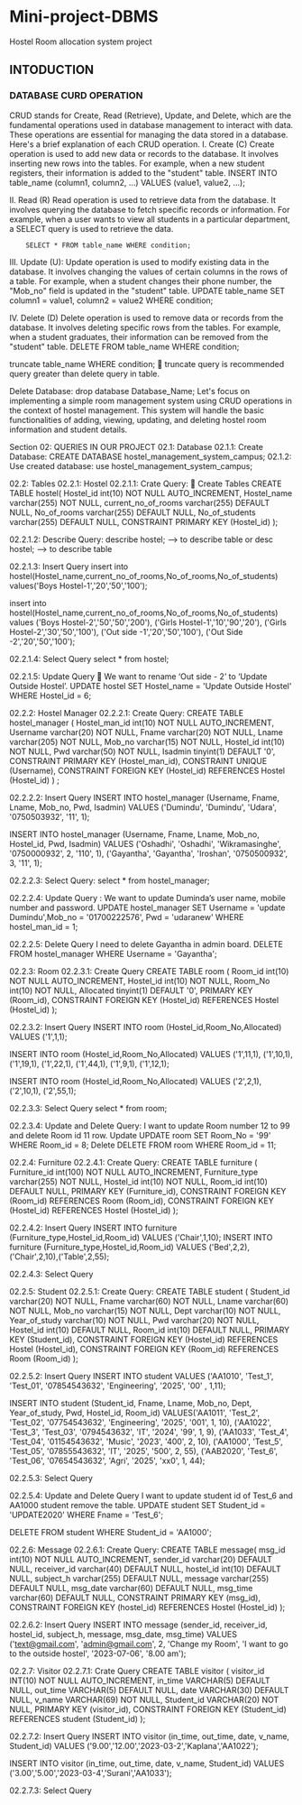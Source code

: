 # Mini-project-DBMS
Hostel Room allocation system project

## INTODUCTION 
### DATABASE CURD OPERATION 
CRUD stands for Create, Read (Retrieve), Update, and Delete, which are the fundamental operations used in database management to interact with data. These operations are essential for managing the data stored in a database. Here's a brief explanation of each CRUD operation.
I.	Create (C)
Create operation is used to add new data or records to the database. It involves inserting new rows into the tables. For example, when a new student registers, their information is added to the "student" table.
INSERT INTO table_name (column1, column2, ...) VALUES (value1, value2, ...);

II.	Read (R)
Read operation is used to retrieve data from the database. It involves querying the database to fetch specific records or information. 
For example, when a user wants to view all students in a particular department, a SELECT query is used to retrieve the data.

        SELECT * FROM table_name WHERE condition;

III.	Update (U):
Update operation is used to modify existing data in the database. It involves changing the values of certain columns in the rows of a table. 
For example, when a student changes their phone number, the "Mob_no" field is updated in the "student" table.
UPDATE table_name SET column1 = value1, column2 = value2 WHERE condition;

IV.	Delete (D)
Delete operation is used to remove data or records from the database. It involves deleting specific rows from the tables. 
For example, when a student graduates, their information can be removed from the "student" table.
DELETE FROM table_name WHERE condition;

truncate table_name WHERE condition;
	truncate query is recommended query greater than delete query in table. 

Delete Database: 
drop database Database_Name;
Let's focus on implementing a simple room management system using CRUD operations in the context of hostel management. This system will handle the basic functionalities of adding, viewing, updating, and deleting hostel room information and student details.

Section 02: QUERIES IN OUR PROJECT 
02.1: Database
02.1.1: Create Database:
CREATE DATABASE hostel_management_system_campus;
02.1.2: Use created database:
use hostel_management_system_campus;

02.2: Tables 
02.2.1: Hostel
02.2.1.1: Crate Query:
	Create Tables
CREATE TABLE hostel(
    Hostel_id int(10) NOT NULL AUTO_INCREMENT,
    Hostel_name varchar(255) NOT NULL,
    current_no_of_rooms varchar(255) DEFAULT NULL,
    No_of_rooms varchar(255) DEFAULT NULL,
    No_of_students varchar(255) DEFAULT NULL,
    CONSTRAINT PRIMARY KEY (Hostel_id)
);

02.2.1.2: Describe Query: 
describe hostel; --> to describe table
or
desc hostel; --> to describe table

 

02.2.1.3: Insert Query 
insert into hostel(Hostel_name,current_no_of_rooms,No_of_rooms,No_of_students) 
values('Boys Hostel-1','20','50','100');

insert into hostel(Hostel_name,current_no_of_rooms,No_of_rooms,No_of_students) values
('Boys Hostel-2','50','50','200'),
('Girls Hostel-1','10','90','20'),
('Girls Hostel-2','30','50','100'),
('Out side -1','20','50','100'),
('Out Side -2','20','50','100');

02.2.1.4: Select Query 
select * from hostel;

 




02.2.1.5: Update Query 
	We want to rename ‘Out side - 2’ to ‘Update Outside Hostel’.
UPDATE hostel SET Hostel_name = 'Update Outside Hostel' WHERE Hostel_id = 6;

 

02.2.2: Hostel Manager
02.2.2.1: Create Query:
CREATE TABLE hostel_manager (
    Hostel_man_id int(10) NOT NULL AUTO_INCREMENT,
    Username varchar(20) NOT NULL,
    Fname varchar(20) NOT NULL,
    Lname varchar(205) NOT NULL,
    Mob_no varchar(15) NOT NULL,
    Hostel_id int(10) NOT NULL,
    Pwd varchar(50) NOT NULL,
    Isadmin tinyint(1) DEFAULT '0',
    CONSTRAINT PRIMARY KEY (Hostel_man_id),
    CONSTRAINT UNIQUE (Username),
    CONSTRAINT FOREIGN KEY (Hostel_id) REFERENCES Hostel (Hostel_id)
) ;

 
02.2.2.2: Insert Query 
INSERT INTO hostel_manager (Username, Fname, Lname, Mob_no, Pwd, Isadmin)
VALUES ('Dumindu', 'Dumindu', 'Udara', '0750503932', '11', 1);

INSERT INTO hostel_manager (Username, Fname, Lname, Mob_no, Hostel_id, Pwd, Isadmin)
VALUES ('Oshadhi', 'Oshadhi', 'Wikramasinghe', '0750000932', 2, '110', 1),
       ('Gayantha', 'Gayantha', 'Iroshan', '0750500932', 3, '11', 1);


02.2.2.3: Select Query:
select * from hostel_manager;

 
02.2.2.4: Update Query :
We want to update Duminda’s user name, mobile number and password.
UPDATE hostel_manager SET Username = 'update Dumindu',Mob_no = '01700222576', Pwd = 'udaranew' WHERE hostel_man_id = 1; 







02.2.2.5: Delete Query 
I need to delete Gayantha in admin board.
DELETE FROM hostel_manager WHERE Username = 'Gayantha';


02.2.3: Room
02.2.3.1: Create Query 
CREATE TABLE room (
    Room_id int(10) NOT NULL AUTO_INCREMENT,
    Hostel_id int(10) NOT NULL,
    Room_No int(10) NOT NULL,
    Allocated tinyint(1) DEFAULT '0',
    PRIMARY KEY (Room_id),
    CONSTRAINT FOREIGN KEY (Hostel_id) REFERENCES Hostel (Hostel_id)
);








02.2.3.2: Insert Query 
INSERT INTO room (Hostel_id,Room_No,Allocated) VALUES ('1',1,1);

INSERT INTO room (Hostel_id,Room_No,Allocated) VALUES ('1',11,1), 
('1',10,1), ('1',19,1), ('1',22,1), ('1',44,1), ('1',9,1), ('1',12,1);

INSERT INTO room (Hostel_id,Room_No,Allocated) VALUES ('2',2,1), ('2',10,1), ('2',55,1);

02.2.3.3: Select Query 
select * from room;

 
02.2.3.4: Update and Delete Query:
I want to update Room number 12 to 99 and delete Room id 11 row. 
Update 
UPDATE room SET Room_No = '99' WHERE Room_id = 8;
Delete 
DELETE FROM room WHERE Room_id = 11;

 


02.2.4: Furniture 
02.2.4.1: Create Query:
CREATE TABLE furniture (
  Furniture_id int(100) NOT NULL AUTO_INCREMENT,
      Furniture_type varchar(255) NOT NULL,
      Hostel_id int(10) NOT NULL,
      Room_id int(10) DEFAULT NULL,
      PRIMARY KEY (Furniture_id),
      CONSTRAINT FOREIGN KEY (Room_id) REFERENCES Room (Room_id),
      CONSTRAINT FOREIGN KEY (Hostel_id) REFERENCES Hostel (Hostel_id)
);

 
02.2.4.2: Insert Query 
INSERT INTO furniture (Furniture_type,Hostel_id,Room_id) VALUES ('Chair',1,10);
INSERT INTO furniture (Furniture_type,Hostel_id,Room_id) VALUES ('Bed',2,2),('Chair',2,10),('Table',2,55);

02.2.4.3: Select Query
  




02.2.5: Student
02.2.5.1: Create Query:
CREATE TABLE student (
    Student_id varchar(20) NOT NULL,
    Fname varchar(60) NOT NULL,
    Lname varchar(60) NOT NULL,
    Mob_no varchar(15) NOT NULL,
    Dept varchar(10) NOT NULL,
    Year_of_study varchar(10) NOT NULL,
    Pwd varchar(20) NOT NULL,
    Hostel_id int(10) DEFAULT NULL,
    Room_id int(10) DEFAULT NULL,
    PRIMARY KEY (Student_id),
    CONSTRAINT FOREIGN KEY (Hostel_id) REFERENCES Hostel (Hostel_id),
    CONSTRAINT FOREIGN KEY (Room_id) REFERENCES Room (Room_id)
);










02.2.5.2: Insert Query 
INSERT INTO student 
VALUES ('AA1010', 'Test_1', 'Test_01', '07854543632', 'Engineering', '2025', '00' , 1,11);

INSERT INTO student (Student_id, Fname, Lname, Mob_no, Dept, Year_of_study, Pwd, Hostel_id, Room_id)
VALUES('AA1011', 'Test_2', 'Test_02', '07754543632', 'Engineering', '2025', '001', 1, 10),
      ('AA1022', 'Test_3', 'Test_03', '0794543632', 'IT', '2024', '99', 1, 9),
      ('AA1033', 'Test_4', 'Test_04', '01154543632', 'Music', '2023', '400', 2, 10),
      ('AA1000', 'Test_5', 'Test_05', '07855543632', 'IT', '2025', '500', 2, 55),
      ('AAB2020', 'Test_6', 'Test_06', '07654543632', 'Agri', '2025', 'xx0', 1, 44);


02.2.5.3: Select Query  

02.2.5.4: Update and Delete Query 
I want to update student id of Test_6 and AA1000 student remove the table. 
UPDATE student SET Student_id = 'UPDATE2020' WHERE Fname = 'Test_6';

DELETE FROM student WHERE Student_id = 'AA1000';









02.2.6: Message
02.2.6.1: Create Query:
CREATE TABLE message(
    msg_id int(10) NOT NULL AUTO_INCREMENT,
    sender_id varchar(20) DEFAULT NULL,
    receiver_id varchar(40) DEFAULT NULL,
    hostel_id int(10) DEFAULT NULL,
    subject_h varchar(255) DEFAULT NULL,
    message varchar(255) DEFAULT NULL,
    msg_date varchar(60) DEFAULT NULL,
    msg_time varchar(60) DEFAULT NULL,
    CONSTRAINT PRIMARY KEY (msg_id),
    CONSTRAINT FOREIGN KEY (hostel_id) REFERENCES Hostel (Hostel_id)
);

 

02.2.6.2: Insert Query
INSERT INTO message (sender_id, receiver_id, hostel_id, subject_h, message, msg_date, msg_time)
VALUES ('text@gmail.com', 'admin@gmail.com', 2, 'Change my Room', 'I want to go to the outside hostel', '2023-07-06', '8.00 am');



02.2.7: Visitor 
02.2.7.1: Crate Query 
CREATE TABLE visitor (
    visitor_id INT(10) NOT NULL AUTO_INCREMENT,
    in_time VARCHAR(5) DEFAULT NULL,
    out_time VARCHAR(5) DEFAULT NULL,
    date VARCHAR(30) DEFAULT NULL,
    v_name VARCHAR(69) NOT NULL,
    Student_id VARCHAR(20) NOT NULL,
    PRIMARY KEY (visitor_id),
    CONSTRAINT FOREIGN KEY (Student_id) REFERENCES student (Student_id)
);

 

02.2.7.2: Insert Query 
INSERT INTO visitor (in_time, out_time, date, v_name, Student_id) 
VALUES ('9.00','12.00','2023-03-2','Kaplana','AA1022');

INSERT INTO visitor (in_time, out_time, date, v_name, Student_id) 
VALUES ('3.00','5.00','2023-03-4','Surani','AA1033');

02.2.7.3: Select Query 
 


